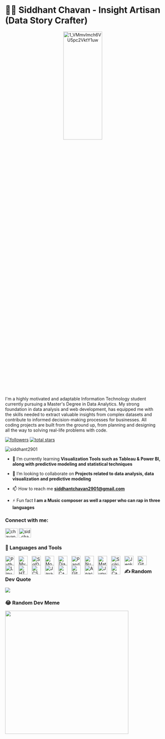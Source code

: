 # 🏄‍♂️ Siddhant Chavan - Insight Artisan (Data Story Crafter)
<p align="center">
  <img src="https://github.com/Siddhant2901/Siddhant2901/assets/75361891/ba7ec7df-474d-4721-b7d8-d112357757e9" alt="1_VMmvImch6VU5pc2VktY1uw" width="50%" height="30%">
</p>

  


I'm a highly motivated and adaptable Information Technology student currently pursuing a Master's Degree in Data Analytics. My strong foundation in data analysis and web development, has equipped me with the skills needed to extract valuable insights from complex datasets and contribute to informed decision-making processes for businesses.  All coding projects are built from the ground up, from planning and designing all the way to solving real-life problems with code. 

   <p align="left">
      <a href="https://github.com/Siddhant2901?tab=followers">
         <img alt="followers" title="Follow me on Github" src="https://custom-icon-badges.demolab.com/github/followers/Siddhant2901?color=236ad3&labelColor=1155ba&style=for-the-badge&logo=person-add&label=Follow&logoColor=white"/></a>
      <a href="https://github.com/Siddhant2901?tab=repositories&sort=stargazers">
         <img alt="total stars" title="Total stars on GitHub" src="https://custom-icon-badges.demolab.com/github/stars/Siddhant2901?color=55960c&style=for-the-badge&labelColor=488207&logo=star"/></a>
   </p>


<p align="left"> <img src="https://komarev.com/ghpvc/?username=siddhant2901&label=Profile%20views&color=0e75b6&style=flat" alt="siddhant2901" /> </p>

- 🌱 I’m currently learning **Visualization Tools such as Tableau & Power BI, along with predictive modeling and statistical techniques**

- 👯 I’m looking to collaborate on **Projects related to data analysis, data visualization and predictive modeling**

- 📫 How to reach me **siddhantchavan2901@gmail.com**

- ⚡ Fun fact **I am a Music composer as well a rapper who can rap in three languages**

<h3 align="left">Connect with me:</h3>
<p align="left">
<a href="https://linkedin.com/in/chavansiddhant" target="blank"><img align="center" src="https://raw.githubusercontent.com/rahuldkjain/github-profile-readme-generator/master/src/images/icons/Social/linked-in-alt.svg" alt="chavansiddhant" height="30" width="40" /></a>
<a href="https://instagram.com/sid_chavan_29" target="blank"><img align="center" src="https://raw.githubusercontent.com/rahuldkjain/github-profile-readme-generator/master/src/images/icons/Social/instagram.svg" alt="sid_chavan_29" height="30" width="40" /></a>
</p>

### 🧰 Languages and Tools

<img align="left" alt="Python" width="30px" style="padding-right:10px;" src="https://cdn.jsdelivr.net/gh/devicons/devicon/icons/python/python-plain.svg" />
<img align="left" alt="Mysql" width="30px" style="padding-right:10px;" src="https://cdn.jsdelivr.net/gh/devicons/devicon@latest/icons/mysql/mysql-original.svg" />
<img align="left" alt="SqlDeveloper" width="30px" style="padding-right:10px;" src="https://cdn.jsdelivr.net/gh/devicons/devicon@latest/icons/sqldeveloper/sqldeveloper-original.svg"  />
<img align="left" alt="MongoDB" width="30px" style="padding-right:10px;" src="https://cdn.jsdelivr.net/gh/devicons/devicon@latest/icons/mongodb/mongodb-original-wordmark.svg" />
<img align="left" alt="Django" width="30px" style="padding-right:10px;" src="https://cdn.jsdelivr.net/gh/devicons/devicon@latest/icons/django/django-plain.svg"  />
<img align="left" alt="Pandas" width="30px" style="padding-right:10px;" src= "https://cdn.jsdelivr.net/gh/devicons/devicon@latest/icons/pandas/pandas-original-wordmark.svg"  />
<img align="left" alt="Numpy" width="30px" style="padding-right:10px;" src= "https://cdn.jsdelivr.net/gh/devicons/devicon@latest/icons/numpy/numpy-original-wordmark.svg"  />
<img align="left" alt="MatplotLib" width="30px" style="padding-right:10px;" src= "https://cdn.jsdelivr.net/gh/devicons/devicon@latest/icons/matplotlib/matplotlib-original-wordmark.svg" />
<img align="left" alt="Scikitlearn" width="30px" style="padding-right:10px;" src= "https://cdn.jsdelivr.net/gh/devicons/devicon@latest/icons/scikitlearn/scikitlearn-original.svg" />
<img align="left" alt="Jenkins" width="30px" style="padding-right:10px;" src= "https://cdn.jsdelivr.net/gh/devicons/devicon@latest/icons/jenkins/jenkins-original.svg" />
<img align="left" alt="Git" width="30px" style="padding-right:10px;" src="https://cdn.jsdelivr.net/gh/devicons/devicon/icons/git/git-original.svg" />
<img align="left" alt="Linux" width="30px" style="padding-right:10px;" src="https://cdn.jsdelivr.net/gh/devicons/devicon/icons/linux/linux-original.svg" />
<img align="left" alt="HTML" width="30px" style="padding-right:10px;" src="https://cdn.jsdelivr.net/gh/devicons/devicon/icons/html5/html5-plain.svg" />
<img align="left" alt="CSS" width="30px" style="padding-right:10px;" src="https://cdn.jsdelivr.net/gh/devicons/devicon/icons/css3/css3-plain.svg" />
<img align="left" alt="JavaScript" width="30px" style="padding-right:10px;" src="https://cdn.jsdelivr.net/gh/devicons/devicon/icons/javascript/javascript-plain.svg" />
<img align="left" alt="C++" width="30px" style="padding-right:10px;" src="https://cdn.jsdelivr.net/gh/devicons/devicon/icons/cplusplus/cplusplus-line.svg" />
<img align="left" alt="GitHub" width="30px" style="padding-right:10px;" src="https://cdn.jsdelivr.net/gh/devicons/devicon/icons/github/github-original.svg" />
<img align="left" alt="Anaconda" width="30px" style="padding-right:10px;" src="https://cdn.jsdelivr.net/gh/devicons/devicon@latest/icons/anaconda/anaconda-original.svg" />
<img align="left" alt="Jupyter" width="30px" style="padding-right:10px;" src="https://cdn.jsdelivr.net/gh/devicons/devicon@latest/icons/jupyter/jupyter-original-wordmark.svg"/>
<img align="left" alt="Canva" width="30px" style="padding-right:10px;" src="https://cdn.jsdelivr.net/gh/devicons/devicon@latest/icons/canva/canva-original.svg" />

<br />

### ✍️ Random Dev Quote
![](https://quotes-github-readme.vercel.app/api?type=horizontal&theme=radical)

### 😂 Random Dev Meme
<img src='https://randommeme-five.vercel.app/' style="height: 400px;"/>

